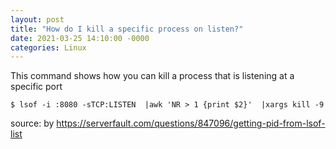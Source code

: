 ```yaml
---
layout: post
title: "How do I kill a specific process on listen?"
date: 2021-03-25 14:10:00 -0000
categories: Linux
---
```


This command shows how you can kill a process that is listening at a specific port
```
$ lsof -i :8080 -sTCP:LISTEN  |awk 'NR > 1 {print $2}'  |xargs kill -9
```

source: by https://serverfault.com/questions/847096/getting-pid-from-lsof-list
